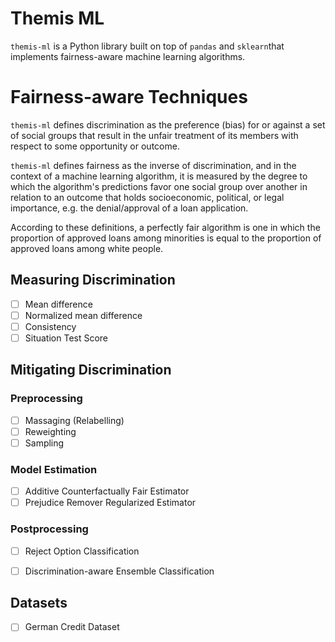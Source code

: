 # Themis ML

`themis-ml` is a Python library built on top of `pandas` and `sklearn`that
implements fairness-aware machine learning algorithms.

# Fairness-aware Techniques

`themis-ml` defines discrimination as the preference (bias) for or against a
set of social groups that result in the unfair treatment of its members with
respect to some opportunity or outcome.

`themis-ml` defines fairness as the inverse of discrimination, and in the
context of a machine learning algorithm, it is measured by the degree to which
the algorithm's predictions favor one social group over another in relation to
an outcome that holds socioeconomic, political, or legal importance, e.g.
the denial/approval of a loan application.

According to these definitions, a perfectly fair algorithm is one in which
the proportion of approved loans among minorities is equal to the proportion
of approved loans among white people.

## Measuring Discrimination

- [ ] Mean difference
- [ ] Normalized mean difference
- [ ] Consistency
- [ ] Situation Test Score

## Mitigating Discrimination

### Preprocessing

- [ ] Massaging (Relabelling)
- [ ] Reweighting
- [ ] Sampling

### Model Estimation

- [ ] Additive Counterfactually Fair Estimator
- [ ] Prejudice Remover Regularized Estimator

### Postprocessing

- [ ] Reject Option Classification
- [ ] Discrimination-aware Ensemble Classification


## Datasets

- [ ] German Credit Dataset
